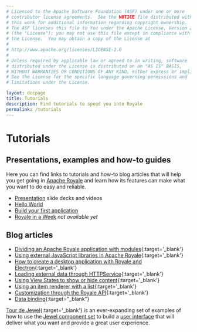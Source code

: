 ```yaml
---
# Licensed to the Apache Software Foundation (ASF) under one or more
# contributor license agreements.  See the NOTICE file distributed with
# this work for additional information regarding copyright ownership.
# The ASF licenses this file to You under the Apache License, Version 2.0
# (the "License"); you may not use this file except in compliance with
# the License.  You may obtain a copy of the License at
# 
# http://www.apache.org/licenses/LICENSE-2.0
# 
# Unless required by applicable law or agreed to in writing, software
# distributed under the License is distributed on an "AS IS" BASIS,
# WITHOUT WARRANTIES OR CONDITIONS OF ANY KIND, either express or implied.
# See the License for the specific language governing permissions and
# limitations under the License.

layout: docpage
title: Tutorials
description: Find tutorials to speed you into Royale
permalink: /tutorials
---
```

# Tutorials

## Presentations, examples and how-to guides

Here you can find links to tutorials and how-to blog articles that will help you get going in [Apache Royale](https://royale.apache.org/) and learn how its features can make what you want to do easy and reliable.

  * [Presentation](presentations/presentations) slide decks and videos
  * [Hello World](get-started/hello-world)
  * [Build your first application](create-an-application)
  * [Royale in a Week](tutorials/royale-in-a-week) _not available yet_
  
## Blog articles

  * [Dividing an Apache Royale application with modules](https://royale.apache.org/dividing-an-apache-royale-application-with-modules){:target='_blank'}
  * [Using external JavaScript libraries in Apache Royale](https://royale.apache.org/using-external-javascript-libraries-in-apache-royale){:target='_blank'}
  * [How to create a desktop application with Royale and Electron](https://royale.apache.org/how-to-create-a-desktop-application-with-royale-and-electron){:target='_blank'}
  * [Loading external data through HTTPService](https://royale.apache.org/loading-external-data-through-httpservice){:target='_blank'}
  * [Using View States to show or hide content](https://royale.apache.org/using-view-states-to-show-or-hide-content){:target='_blank'}
  * [Using an item renderer with a list](https://royale.apache.org/using-an-item-renderer-with-a-list){:target='_blank'}
  * [Customization through the Royale API](https://royale.apache.org/customization-through-the-royale-api){:target='_blank'}
  * [Data binding](https://royale.apache.org/binding-the-text-property-of-a-jewel-textinput-to-update-a-text-label/){:target="_blank"}
  
[Tour de Jewel](https://royale.apache.org/tourdejewel){:target='_blank'} is an ever-expanding set of examples of how to use the [Jewel component set](component-sets/jewel) to build a [user interface](user-interface) that will deliver what you want and provide a great user experience.
